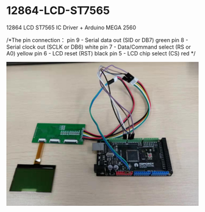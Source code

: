 # 12864-LCD-ST7565
12864 LCD ST7565 IC Driver  + Arduino MEGA 2560

 /*The pin connection：
 pin 9 - Serial data out (SID or DB7)    green
 pin 8 - Serial clock out (SCLK or DB6)  white
 pin 7 - Data/Command select (RS or A0)  yellow
 pin 6 - LCD reset (RST)                 black
 pin 5 - LCD chip select (CS)            red  */

![The connection as follows:](https://github.com/leejianping/12864-LCD-ST7565/blob/master/webwxgetmsgimg%20(2).jpg)
